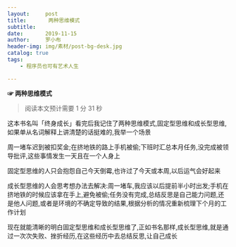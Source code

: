 ```yaml
---
layout:     post
title:       两种思维模式
subtitle:   
date:       2019-11-15
author:     罗小布
header-img: img/素材/post-bg-desk.jpg
catalog: true
tags:
    - 程序员也可有艺术人生

---
```






**☞  两种思维模式**

> 阅读本文预计需要 1 分 31 秒

这本书名叫「终身成长」看完后我记住了两种思维模式,固定型思维和成长型思维,如果单从名词解释上讲清楚的话挺难的,我举一个场景

周一堵车迟到被扣奖金;在挤地铁的路上手机被偷;下班时汇总本月任务,没完成被领导批评,这些事情发生一天且在一个人身上

固定型思维的人只会抱怨自己今天倒霉,也许过了今天或本周,以后运气会好起来

成长型思维的人会思考想办法去解决:周一堵车,我应该以后提前半小时出发;手机在挤地铁的时候应该拿在手上,避免被偷;任务没有完成,总结反思是自己能力问题,还是他人问题,或者是环境的不确定导致的结果,根据分析的情况重新梳理下个月的工作计划

现在就能清晰的明白固定型思维和成长型思维了,正如书名那样,成长型思维,就是通过一次次失败、挫折经历,在这些经历中去总结反思,让自己成长









